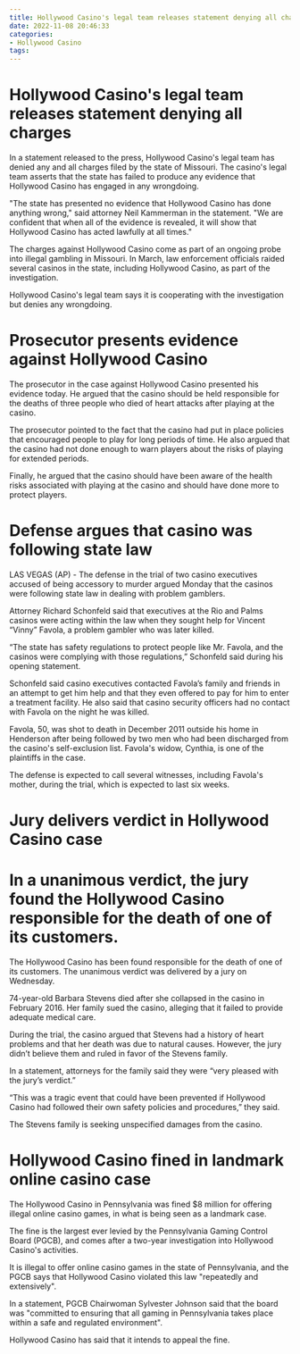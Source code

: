 ```yaml
---
title: Hollywood Casino's legal team releases statement denying all charges
date: 2022-11-08 20:46:33
categories:
- Hollywood Casino
tags:
---
```



#  Hollywood Casino's legal team releases statement denying all charges

In a statement released to the press, Hollywood Casino's legal team has denied any and all charges filed by the state of Missouri. The casino's legal team asserts that the state has failed to produce any evidence that Hollywood Casino has engaged in any wrongdoing.

"The state has presented no evidence that Hollywood Casino has done anything wrong," said attorney Neil Kammerman in the statement. "We are confident that when all of the evidence is revealed, it will show that Hollywood Casino has acted lawfully at all times."

The charges against Hollywood Casino come as part of an ongoing probe into illegal gambling in Missouri. In March, law enforcement officials raided several casinos in the state, including Hollywood Casino, as part of the investigation.

Hollywood Casino's legal team says it is cooperating with the investigation but denies any wrongdoing.

#  Prosecutor presents evidence against Hollywood Casino

The prosecutor in the case against Hollywood Casino presented his evidence today. He argued that the casino should be held responsible for the deaths of three people who died of heart attacks after playing at the casino.

The prosecutor pointed to the fact that the casino had put in place policies that encouraged people to play for long periods of time. He also argued that the casino had not done enough to warn players about the risks of playing for extended periods.

Finally, he argued that the casino should have been aware of the health risks associated with playing at the casino and should have done more to protect players.

#  Defense argues that casino was following state law

LAS VEGAS (AP) - The defense in the trial of two casino executives accused of being accessory to murder argued Monday that the casinos were following state law in dealing with problem gamblers.

Attorney Richard Schonfeld said that executives at the Rio and Palms casinos were acting within the law when they sought help for Vincent “Vinny” Favola, a problem gambler who was later killed.

“The state has safety regulations to protect people like Mr. Favola, and the casinos were complying with those regulations,” Schonfeld said during his opening statement.

Schonfeld said casino executives contacted Favola’s family and friends in an attempt to get him help and that they even offered to pay for him to enter a treatment facility. He also said that casino security officers had no contact with Favola on the night he was killed.

Favola, 50, was shot to death in December 2011 outside his home in Henderson after being followed by two men who had been discharged from the casino's self-exclusion list. Favola's widow, Cynthia, is one of the plaintiffs in the case.

The defense is expected to call several witnesses, including Favola's mother, during the trial, which is expected to last six weeks.

#  Jury delivers verdict in Hollywood Casino case

# In a unanimous verdict, the jury found the Hollywood Casino responsible for the death of one of its customers.

The Hollywood Casino has been found responsible for the death of one of its customers. The unanimous verdict was delivered by a jury on Wednesday.

74-year-old Barbara Stevens died after she collapsed in the casino in February 2016. Her family sued the casino, alleging that it failed to provide adequate medical care.

During the trial, the casino argued that Stevens had a history of heart problems and that her death was due to natural causes. However, the jury didn’t believe them and ruled in favor of the Stevens family.

In a statement, attorneys for the family said they were “very pleased with the jury’s verdict.”

“This was a tragic event that could have been prevented if Hollywood Casino had followed their own safety policies and procedures,” they said.

The Stevens family is seeking unspecified damages from the casino.

#  Hollywood Casino fined in landmark online casino case

The Hollywood Casino in Pennsylvania was fined $8 million for offering illegal online casino games, in what is being seen as a landmark case.

The fine is the largest ever levied by the Pennsylvania Gaming Control Board (PGCB), and comes after a two-year investigation into Hollywood Casino's activities.

It is illegal to offer online casino games in the state of Pennsylvania, and the PGCB says that Hollywood Casino violated this law "repeatedly and extensively".

In a statement, PGCB Chairwoman Sylvester Johnson said that the board was "committed to ensuring that all gaming in Pennsylvania takes place within a safe and regulated environment".

Hollywood Casino has said that it intends to appeal the fine.